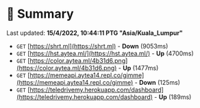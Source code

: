 # 📖 Summary
Last updated: **15/4/2022, 10:44:11 PTG "Asia/Kuala_Lumpur"**

- `GET` [https://shrt.ml](https://shrt.ml) - **Down** (9053ms)
- `GET` [https://hst.aytea.ml/](https://hst.aytea.ml/) - **Up** (4700ms)
- `GET` [https://color.aytea.ml/4b31d6.png](https://color.aytea.ml/4b31d6.png) - **Up** (1477ms)
- `GET` [https://memeapi.aytea14.repl.co/gimme](https://memeapi.aytea14.repl.co/gimme) - **Down** (125ms)
- `GET` [https://teledrivemy.herokuapp.com/dashboard](https://teledrivemy.herokuapp.com/dashboard) - **Up** (189ms)
